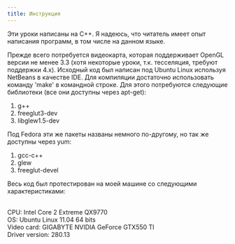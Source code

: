 ```yaml
---
title: Инструкция
---
```

<p>Эти уроки написаны на C++. Я надеюсь, что читатель имеет опыт написания программ, в том числе на данном языке.</p>
<p>Прежде всего потребуется видеокарта, которая поддерживает OpenGL версии не менее 3.3 (хотя некоторые уроки, т.к. тесселяция, требуют поддержки 4.x). Исходный код был написан под Ubuntu Linux используя NetBeans в качестве IDE. Для компиляции достаточно использовать команду 'make' в командной строке. Для этого потребуются следующие библиотеки (все они доступны через apt-get):</p>
<ol>
    <li>g++</li>
    <li>freeglut3-dev</li>
    <li>libglew1.5-dev</li>
</ol>
<p>Под Fedora эти же пакеты названы немного по-другому, но так же доступны через yum:</p>
<ol>
    <li>gcc-c++</li>
    <li>glew</li>
    <li>freeglut-devel</li>
</ol>
<p>Весь код был протестирован на моей машине со следующими характеристиками:</p>
<br>
CPU: Intel Core 2 Extreme QX9770<br>
OS: Ubuntu Linux 11.04 64 bits<br>
Video card: GIGABYTE NVIDIA GeForce GTX550 TI<br>
Driver version: 280.13
<br>